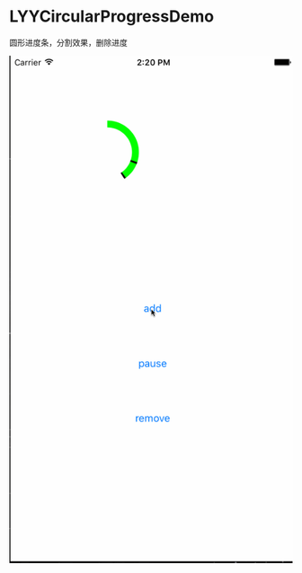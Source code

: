 # LYYCircularProgressDemo
圆形进度条，分割效果，删除进度

![image](https://github.com/lieyunye/LYYCircularProgressDemo/blob/master/example.gif)
